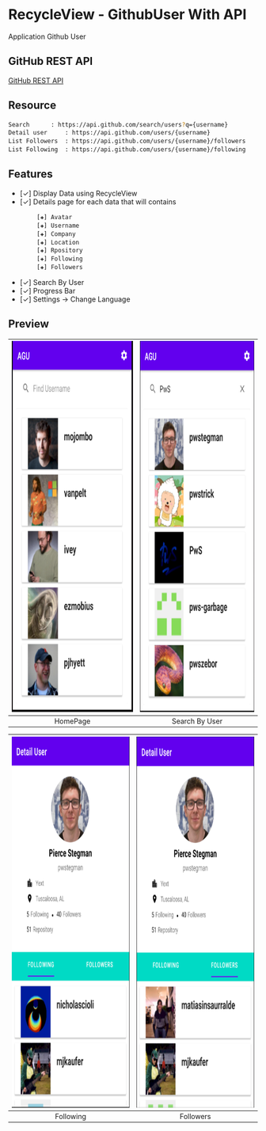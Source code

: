 # RecycleView - GithubUser With API

Application Github User

## GitHub REST API
[GitHub REST API](https://docs.github.com/en/free-pro-team@latest/rest#rate-limiting) 

## Resource
```bash
Search 		: https://api.github.com/search/users?q={username}
Detail user 	: https://api.github.com/users/{username}
List Followers 	: https://api.github.com/users/{username}/followers
List Following 	: https://api.github.com/users/{username}/following
```

## Features
- [✓] Display Data using RecycleView
- [✓] Details page for each data that will contains
```bash
		[✚] Avatar
		[✚] Username
		[✚] Company
		[✚] Location
		[✚] Rpository
		[✚] Following
		[✚] Followers
```
- [✓] Search By User
- [✓] Progress Bar
- [✓] Settings -> Change Language

## Preview
|<img src="https://raw.githubusercontent.com/PwS/Application_Github_User/master/ImagePreview/HomePage.PNG" width="450px" height="750px" />|<img src="https://raw.githubusercontent.com/PwS/Application_Github_User/master/ImagePreview/Search%20By%20User.PNG" width="450px" height="750px" />|
|:---:|:---:|
|HomePage|Search By User|

|<img src="https://raw.githubusercontent.com/PwS/Application_Github_User/master/ImagePreview/Detail%20User%20Following.PNG" width="450px" height="750px" />|<img src="https://raw.githubusercontent.com/PwS/Application_Github_User/master/ImagePreview/Detail%20User%20Followers.PNG" width="450px" height="750px" />|
|:---:|:---:|
|Following|Followers|
